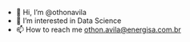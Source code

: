 - 👋 Hi, I’m @othonavila
- 👀 I’m interested in Data Science
- 📫 How to reach me othon.avila@energisa.com.br

<!---
othonavila/othonavila is a ✨ special ✨ repository because its `README.md` (this file) appears on your GitHub profile.
You can click the Preview link to take a look at your changes.
--->
